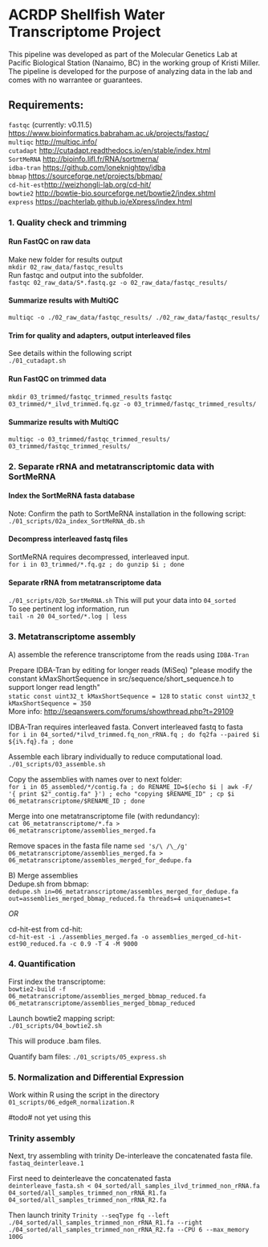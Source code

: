 # ACRDP Shellfish Water Transcriptome Project #
This pipeline was developed as part of the Molecular Genetics Lab at Pacific Biological Station (Nanaimo, BC) in the working group of Kristi Miller. The pipeline is developed for the purpose of analyzing data in the lab and comes with no warrantee or guarantees.   

## Requirements:
`fastqc` (currently: v0.11.5) https://www.bioinformatics.babraham.ac.uk/projects/fastqc/     
`multiqc`   http://multiqc.info/     
`cutadapt`  http://cutadapt.readthedocs.io/en/stable/index.html        
`SortMeRNA` http://bioinfo.lifl.fr/RNA/sortmerna/    
`idba-tran` https://github.com/loneknightpy/idba     
`bbmap`     https://sourceforge.net/projects/bbmap/    
`cd-hit-est`http://weizhongli-lab.org/cd-hit/     
`bowtie2`   http://bowtie-bio.sourceforge.net/bowtie2/index.shtml     
`express`   https://pachterlab.github.io/eXpress/index.html      


### 1. Quality check and trimming
#### Run FastQC on raw data   
Make new folder for results output    
`mkdir 02_raw_data/fastqc_results`    
Run fastqc and output into the subfolder.   
`fastqc 02_raw_data/S*.fastq.gz -o 02_raw_data/fastqc_results/`    

#### Summarize results with MultiQC
`multiqc -o ./02_raw_data/fastqc_results/ ./02_raw_data/fastqc_results/`   

#### Trim for quality and adapters, output interleaved files 
See details within the following script    
`./01_cutadapt.sh`

#### Run FastQC on trimmed data 
`mkdir 03_trimmed/fastqc_trimmed_results`
`fastqc 03_trimmed/*_ilvd_trimmed.fq.gz -o 03_trimmed/fastqc_trimmed_results/`

#### Summarize results with MultiQC
`multiqc -o 03_trimmed/fastqc_trimmed_results/ 03_trimmed/fastqc_trimmed_results/`     


### 2. Separate rRNA and metatranscriptomic data with SortMeRNA
#### Index the SortMeRNA fasta database
Note: Confirm the path to SortMeRNA installation in the following script:        
`./01_scripts/02a_index_SortMeRNA_db.sh`

#### Decompress interleaved fastq files
SortMeRNA requires decompressed, interleaved input.    
`for i in 03_trimmed/*.fq.gz ; do gunzip $i ; done`

#### Separate rRNA from metatranscriptome data
`./01_scripts/02b_SortMeRNA.sh`
This will put your data into `04_sorted`   
To see pertinent log information, run    
`tail -n 20 04_sorted/*.log | less`

### 3. Metatranscriptome assembly
A) assemble the reference transcriptome from the reads using `IDBA-Tran`    

Prepare IDBA-Tran by editing for longer reads (MiSeq)
"please modify the constant kMaxShortSequence in src/sequence/short_sequence.h to support longer read length"      
`static const uint32_t kMaxShortSequence = 128` to `static const uint32_t kMaxShortSequence = 350`    
More info: http://seqanswers.com/forums/showthread.php?t=29109

IDBA-Tran requires interleaved fasta. Convert interleaved fastq to fasta    
`for i in 04_sorted/*ilvd_trimmed.fq_non_rRNA.fq ; do fq2fa --paired $i ${i%.fq}.fa ; done`    

Assemble each library individually to reduce computational load.   
`./01_scripts/03_assemble.sh`

Copy the assemblies with names over to next folder:   
`for i in 05_assembled/*/contig.fa ; do RENAME_ID=$(echo $i | awk -F/ '{ print $2"_contig.fa" }') ; echo "copying $RENAME_ID" ; cp $i 06_metatranscriptome/$RENAME_ID ; done`

Merge into one metatranscriptome file (with redundancy):    
`cat 06_metatranscriptome/*.fa > 06_metatranscriptome/assemblies_merged.fa`

Remove spaces in the fasta file name
`sed 's/\ /\_/g' 06_metatranscriptome/assemblies_merged.fa > 06_metatranscriptome/assembles_merged_for_dedupe.fa`

B) Merge assemblies    
Dedupe.sh from bbmap:   
`dedupe.sh in=06_metatranscriptome/assembles_merged_for_dedupe.fa out=assemblies_merged_bbmap_reduced.fa threads=4 uniquenames=t`

*OR*   

cd-hit-est from cd-hit:    
`cd-hit-est -i ./assemblies_merged.fa -o assemblies_merged_cd-hit-est90_reduced.fa -c 0.9 -T 4 -M 9000`

### 4. Quantification
First index the transcriptome:   
`bowtie2-build -f 06_metatranscriptome/assemblies_merged_bbmap_reduced.fa 06_metatranscriptome/assemblies_merged_bbmap_reduced`    

Launch bowtie2 mapping script:   
`./01_scripts/04_bowtie2.sh`    

This will produce .bam files. 

Quantify bam files:
`./01_scripts/05_express.sh`    

### 5. Normalization and Differential Expression
Work within R using the script in the directory     
`01_scripts/06_edgeR_normalization.R`    



#todo# not yet using this
### Trinity assembly
Next, try assembling with trinity
De-interleave the concatenated fasta file.   
`fastaq_deinterleave.1 `

First need to deinterleave the concatenated fasta    
`deinterleave_fasta.sh < 04_sorted/all_samples_ilvd_trimmed_non_rRNA.fa 04_sorted/all_samples_trimmed_non_rRNA_R1.fa 04_sorted/all_samples_trimmed_non_rRNA_R2.fa`

Then launch trinity
`Trinity --seqType fq --left ./04_sorted/all_samples_trimmed_non_rRNA_R1.fa --right ./04_sorted/all_samples_trimmed_non_rRNA_R2.fa --CPU 6 --max_memory 100G`
